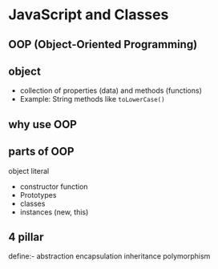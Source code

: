 # JavaScript and Classes

## OOP (Object-Oriented Programming)
<!-- OOP is a programming paradigm based on the concept of objects, which can contain data (properties) and code (methods). -->

## object
- collection of properties (data) and methods (functions)
- Example: String methods like `toLowerCase()`

## why use OOP
<!-- OOP helps organize code, makes it reusable, scalable, and easier to maintain by modeling real-world entities as objects. -->

## parts of OOP
object literal <!-- Simple way to create a single object -->
- constructor function <!-- Function used to create multiple objects with the same structure -->
- Prototypes <!-- Mechanism to share methods and properties across instances -->
- classes <!-- ES6 syntax for creating objects and dealing with inheritance -->
- instances (new, this) <!-- Objects created from classes or constructor functions -->

## 4 pillar
define:-
abstraction <!-- Hiding complex details and showing only essentials -->
encapsulation <!-- Wrapping data and methods together, restricting direct access -->
inheritance <!-- Mechanism to create new classes from existing ones -->
polymorphism <!-- Ability to use a single interface for different data types or classes -->

<!--
Summary:
- OOP in JavaScript can be implemented using object literals, constructor functions, prototypes, and ES6 classes.
- The four pillars (abstraction, encapsulation, inheritance, polymorphism) help write clean, modular, and reusable code.
- Understanding these concepts is important for interviews and real-world JavaScript development.
-->